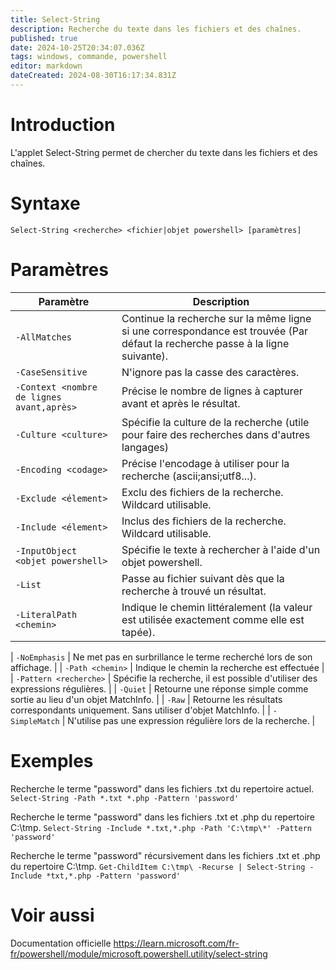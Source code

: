 ```yaml
---
title: Select-String
description: Recherche du texte dans les fichiers et des chaînes.
published: true
date: 2024-10-25T20:34:07.036Z
tags: windows, commande, powershell
editor: markdown
dateCreated: 2024-08-30T16:17:34.831Z
---
```


# Introduction

L'applet Select-String permet de chercher du texte dans les fichiers et des chaînes.

# Syntaxe

`Select-String <recherche> <fichier|objet powershell> [paramètres]`

# Paramètres

| Paramètre                                 | Description                                                                                                                    |
| ----------------------------------------- | ------------------------------------------------------------------------------------------------------------------------------ |
| `-AllMatches`                             | Continue la recherche sur la même ligne si une correspondance est trouvée (Par défaut la recherche passe à la ligne suivante). |
| `-CaseSensitive`                          | N'ignore pas la casse des caractères.                                                                                          |
| `-Context <nombre de lignes avant,après>` | Précise le nombre de lignes à capturer avant et après le résultat.                                                             |
| `-Culture <culture>`                      | Spécifie la culture de la recherche (utile pour faire des recherches dans d'autres langages)                                   |
| `-Encoding <codage>`                      | Précise l'encodage à utiliser pour la recherche (ascii;ansi;utf8...).                                                          |
| `-Exclude <élement>`                      | Exclu des fichiers de la recherche. Wildcard utilisable.                                                                       |
| `-Include <élement>`                      | Inclus des fichiers de la recherche. Wildcard utilisable.                                                                      |
| `-InputObject <objet powershell>`         | Spécifie le texte à rechercher à l'aide d'un objet powershell.                                                                 |
| `-List`                                   | Passe au fichier suivant dès que la recherche à trouvé un résultat.                                                            |
| `-LiteralPath <chemin>`                   | Indique le chemin littéralement (la valeur est utilisée exactement comme elle est tapée).                                      |

| `-NoEmphasis` | Ne met pas en surbrillance le terme recherché lors de son affichage. |
| `-Path <chemin>` | Indique le chemin la recherche est effectuée |
| `-Pattern <recherche>` | Spécifie la recherche, il est possible d'utiliser des expressions régulières. |
| `-Quiet` | Retourne une réponse simple comme sortie au lieu d'un objet MatchInfo. |
| `-Raw` | Retourne les résultats correspondants uniquement. Sans utiliser d'objet MatchInfo. |
| `-SimpleMatch` | N'utilise pas une expression régulière lors de la recherche. |

# Exemples

Recherche le terme "password" dans les fichiers .txt du repertoire actuel.
`Select-String -Path *.txt *.php -Pattern 'password'`

Recherche le terme "password" dans les fichiers .txt et .php du repertoire C:\tmp\.
`Select-String -Include *.txt,*.php -Path 'C:\tmp\*' -Pattern 'password'`

Recherche le terme "password" récursivement dans les fichiers .txt et .php du repertoire C:\tmp\.
`Get-ChildItem C:\tmp\ -Recurse | Select-String -Include *txt,*.php -Pattern 'password'`

# Voir aussi

Documentation officielle
https://learn.microsoft.com/fr-fr/powershell/module/microsoft.powershell.utility/select-string

